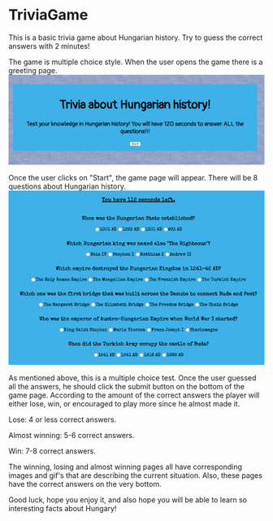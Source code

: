# TriviaGame
This is a basic trivia game about Hungarian history. Try to guess the correct answers with 2 minutes!

The game is multiple choice style. When the user opens the game there is a greeting page.
![app screenshot](/assets/images/opening-page.png)


Once the user clicks on "Start", the game page will appear. There will be 8 questions about Hungarian history. 
![app screenshot](/assets/images/game-page.png)

As mentioned above, this is a multiple choice test. Once the user guessed all the answers, he should click the submit button on the bottom of the game page. According to the amount of the correct answers the player will either lose, win, or encouraged to play more since he almost made it. 

Lose: 4 or less correct answers.

Almost winning: 5-6 correct answers.

Win: 7-8 correct answers.

The winning, losing and almost winning pages all have corresponding images and gif's that are describing the current situation. Also, these pages have the correct answers on the very bottom.

Good luck, hope you enjoy it, and also hope you will be able to learn so interesting facts about Hungary!
